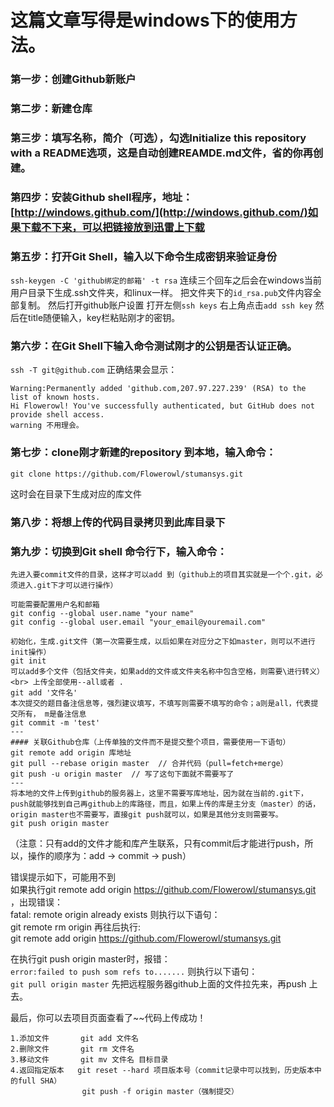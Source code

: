 # 这篇文章写得是windows下的使用方法。

### 第一步：创建Github新账户

### 第二步：新建仓库

### 第三步：填写名称，简介（可选），勾选Initialize this repository with a README选项，这是自动创建REAMDE.md文件，省的你再创建。

### 第四步：安装Github shell程序，地址：[http://windows.github.com/](http://windows.github.com/)如果下载不下来，可以把链接放到迅雷上下载

### 第五步：打开Git Shell，输入以下命令生成密钥来验证身份
```ssh-keygen -C 'github绑定的邮箱' -t rsa```
连续三个回车之后会在windows当前用户目录下生成.ssh文件夹，和linux一样。
把文件夹下的`id_rsa.pub`文件内容全部复制。
然后打开github账户设置
打开左侧`ssh keys`
右上角点击`add ssh key`
然后在title随便输入，key栏粘贴刚才的密钥。

### 第六步：在Git Shell下输入命令测试刚才的公钥是否认证正确。
`ssh -T git@github.com`
正确结果会显示：
```
Warning:Permanently added 'github.com,207.97.227.239' (RSA) to the list of known hosts.
Hi Flowerowl! You've successfully authenticated, but GitHub does not provide shell access.
warning 不用理会。
```

### 第七步：clone刚才新建的repository 到本地，输入命令：
```
git clone https://github.com/Flowerowl/stumansys.git
```
这时会在目录下生成对应的库文件

### 第八步：将想上传的代码目录拷贝到此库目录下

### 第九步：切换到Git shell 命令行下，输入命令：
```
先进入要commit文件的目录，这样才可以add 到（github上的项目其实就是一个个.git，必须进入.git下才可以进行操作）

可能需要配置用户名和邮箱
git config --global user.name "your name"
git config --global user.email "your_email@youremail.com"

初始化，生成.git文件（第一次需要生成，以后如果在对应分之下如master，则可以不进行init操作）
git init
可以add多个文件（包括文件夹，如果add的文件或文件夹名称中包含空格，则需要\进行转义）<br> 上传全部使用--all或者 .
git add '文件名'
本次提交的题目备注信息等，强烈建议填写，不填写则需要不填写的命令；a则是all，代表提交所有， m是备注信息
git commit -m 'test'
---
#### 关联Github仓库（上传单独的文件而不是提交整个项目，需要使用一下语句）
git remote add origin 库地址
git pull --rebase origin master  // 合并代码（pull=fetch+merge）
git push -u origin master  // 写了这句下面就不需要写了
---
将本地的文件上传到github的服务器上，这里不需要写库地址，因为就在当前的.git下，push就能够找到自己再github上的库路径，而且，如果上传的库是主分支（master）的话，origin master也不需要写，直接git push就可以，如果是其他分支则需要写。
git push origin master
```

（注意：只有add的文件才能和库产生联系，只有commit后才能进行push，所以，操作的顺序为：add → commit → push）

错误提示如下，可能用不到<br>
如果执行git remote add origin https://github.com/Flowerowl/stumansys.git ，出现错误：<br>
fatal: remote origin already exists
则执行以下语句：<br>
git remote rm origin
再往后执行:<br>
git remote add origin https://github.com/Flowerowl/stumansys.git

在执行git push origin master时，报错：<br>
`error:failed to push som refs to.......`
则执行以下语句：<br>
`git pull origin master`
先把远程服务器github上面的文件拉先来，再push 上去。<br>

最后，你可以去项目页面查看了~~代码上传成功！<br>

```备注git常用语法：
1.添加文件       git add 文件名
2.删除文件       git rm 文件名
3.移动文件       git mv 文件名 目标目录
4.返回指定版本   git reset --hard 项目版本号（commit记录中可以找到，历史版本中的full SHA）
                git push -f origin master（强制提交）
```

